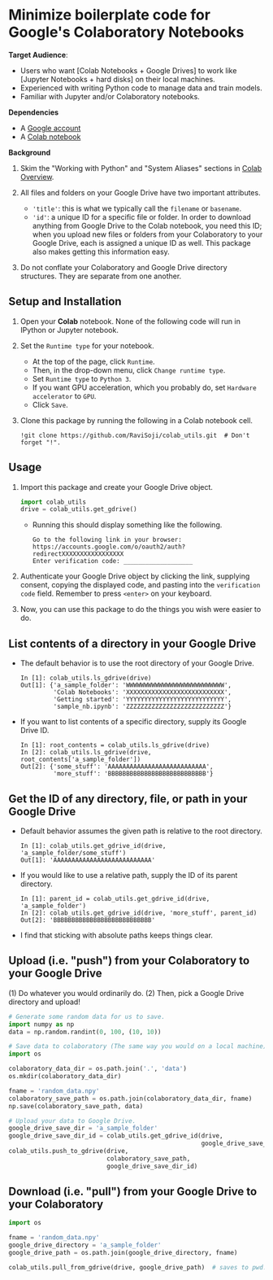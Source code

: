 # Minimize boilerplate code for Google's Colaboratory Notebooks

__Target Audience__:
- Users who want [Colab Notebooks + Google Drives] 
   to work like [Jupyter Notebooks + hard disks] on their local machines.
- Experienced with writing Python code to manage data and train models.
- Familiar with Jupyter and/or Colaboratory notebooks.

__Dependencies__
- A [Google account](https://accounts.google.com/signup)
- A [Colab notebook](https://colab.research.google.com/notebooks/welcome.ipynb#scrollTo=-Rh3-Vt9Nev9)

__Background__
1. Skim the \"Working with Python\" and \"System Aliases\" sections in 
    [Colab Overview](https://colab.research.google.com/notebooks/basic_features_overview.ipynb).

2. All files and folders on your Google Drive have two important attributes.
   - `'title'`: this is what we typically call the `filename` or `basename`.
   - `'id'`: a unique ID for a specific file or folder. 
      In order to download anything from Google Drive to the Colab notebook, 
       you need this ID; 
       when you upload new files or folders from your Colaboratory to your 
       Google Drive, each is assigned a unique ID as well.
      This package also makes getting this information easy.

3. Do not conflate your Colaboratory and Google Drive directory structures.
   They are separate from one another.

## Setup and Installation
1. Open your __Colab__ notebook. 
   None of the following code will run in IPython or Jupyter notebook.

2. Set the `Runtime type` for your notebook.
    - At the top of the page, click `Runtime`. 
    - Then, in the drop-down menu, click `Change runtime type`.
    - Set `Runtime type` to `Python 3`.
    - If you want GPU acceleration, which you probably do, 
       set `Hardware accelerator` to `GPU`.
    - Click `Save`.

3. Clone this package by running the following in a Colab notebook cell.
    ```
    !git clone https://github.com/RaviSoji/colab_utils.git  # Don't forget "!".
    ```

## Usage

1. Import this package and create your Google Drive object.
    ``` python
    import colab_utils
    drive = colab_utils.get_gdrive()
    ```

    - Running this should display something like the following.
       ```
       Go to the following link in your browser:
       https://accounts.google.com/o/oauth2/auth?redirectXXXXXXXXXXXXXXXXX
       Enter verification code: ___________________
       ```

2. Authenticate your Google Drive object by clicking the link,
    supplying consent, copying the displayed code, 
    and pasting into the `verification code` field.
   Remember to press `<enter>` on your keyboard.

3. Now, you can use this package to do the things you wish were easier to do.

## List contents of a directory in your Google Drive
- The default behavior is to use the root directory of your Google Drive.
  ```
  In [1]: colab_utils.ls_gdrive(drive)
  Out[1]: {'a_sample_folder': 'WWWWWWWWWWWWWWWWWWWWWWWWWWW',
           'Colab Notebooks': 'XXXXXXXXXXXXXXXXXXXXXXXXXXX',
           'Getting started': 'YYYYYYYYYYYYYYYYYYYYYYYYYYY',
           'sample_nb.ipynb': 'ZZZZZZZZZZZZZZZZZZZZZZZZZZZ'}
  ```
- If you want to list contents of a specific directory, 
   supply its Google Drive ID.
  ```
  In [1]: root_contents = colab_utils.ls_gdrive(drive)
  In [2]: colab_utils.ls_gdrive(drive, root_contents['a_sample_folder'])
  Out[2]: {'some_stuff': 'AAAAAAAAAAAAAAAAAAAAAAAAAAA',
           'more_stuff': 'BBBBBBBBBBBBBBBBBBBBBBBBBBB'}
  ```

## Get the ID of any directory, file, or path in your Google Drive
- Default behavior assumes the given path is relative to the root directory.
  ```
  In [1]: colab_utils.get_gdrive_id(drive, 'a_sample_folder/some_stuff')
  Out[1]: 'AAAAAAAAAAAAAAAAAAAAAAAAAAA'
  ```

- If you would like to use a relative path, 
   supply the ID of its parent directory.
  ```
  In [1]: parent_id = colab_utils.get_gdrive_id(drive, 'a_sample_folder')
  In [2]: colab_utils.get_gdrive_id(drive, 'more_stuff', parent_id)
  Out[2]: 'BBBBBBBBBBBBBBBBBBBBBBBBBBB'
  ```
- I find that sticking with absolute paths keeps things clear.

## Upload (i.e. \"push\") from your Colaboratory to your Google Drive
(1) Do whatever you would ordinarily do.
(2) Then, pick a Google Drive directory and upload!

``` python
# Generate some random data for us to save.
import numpy as np
data = np.random.randint(0, 100, (10, 10))

# Save data to colaboratory (The same way you would on a local machine).
import os

colaboratory_data_dir = os.path.join('.', 'data')
os.mkdir(colaboratory_data_dir)

fname = 'random_data.npy'
colaboratory_save_path = os.path.join(colaboratory_data_dir, fname)
np.save(colaboratory_save_path, data)

# Upload your data to Google Drive.
google_drive_save_dir = 'a_sample_folder'
google_drive_save_dir_id = colab_utils.get_gdrive_id(drive,
                                                     google_drive_save_dir)
colab_utils.push_to_gdrive(drive,
                           colaboratory_save_path,
                           google_drive_save_dir_id)
```

## Download (i.e. \"pull\") from your Google Drive to your Colaboratory
``` python
import os

fname = 'random_data.npy'
google_drive_directory = 'a_sample_folder'
google_drive_path = os.path.join(google_drive_directory, fname)

colab_utils.pull_from_gdrive(drive, google_drive_path)  # saves to pwd.
```
